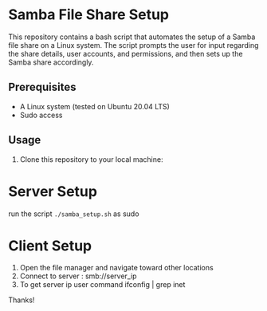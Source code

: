 # Samba File Share Setup

This repository contains a bash script that automates the setup of a Samba file share on a Linux system. The script prompts the user for input regarding the share details, user accounts, and permissions, and then sets up the Samba share accordingly.

## Prerequisites

- A Linux system (tested on Ubuntu 20.04 LTS)
- Sudo access

## Usage

1. Clone this repository to your local machine:

# Server Setup
run the script `./samba_setup.sh` as sudo

# Client Setup 
1. Open the file manager and navigate toward other locations
2. Connect to server : smb://server_ip
3. To get server ip user command ifconfig | grep inet

Thanks!
